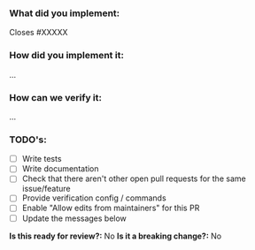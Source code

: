 ### What did you implement:

Closes #XXXXX

### How did you implement it:

...

### How can we verify it:

...

### TODO's:

- [ ] Write tests
- [ ] Write documentation
- [ ] Check that there aren't other open pull requests for the same issue/feature
- [ ] Provide verification config / commands
- [ ] Enable "Allow edits from maintainers" for this PR
- [ ] Update the messages below

**Is this ready for review?:** No
**Is it a breaking change?:** No
